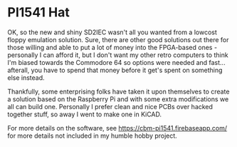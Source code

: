 # PI1541 Hat
OK, so the new and shiny SD2IEC wasn't all you wanted from a lowcost floppy
emulation solution. Sure, there are other good solutions out there for those
willing and able to put a lot of money into the FPGA-based ones - personally
I can afford it, but I don't want my other retro computers to think I'm biased
towards the Commodore 64 so options were needed and fast... afterall, you have
to spend that money before it get's spent on something else instead.

Thankfully, some enterprising folks have taken it upon themselves to create a
solution based on the Raspberry Pi and with some extra modifications we all can
build one. Personally I prefer clean and nice PCBs over hacked together stuff,
so away I went to make one in KiCAD.

For more details on the software, see https://cbm-pi1541.firebaseapp.com/ for
more details not included in my humble hobby project.